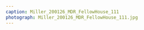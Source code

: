 ```yaml
---
caption: Miller_200126_MDR_FellowHouse_111
photograph: Miller_200126_MDR_FellowHouse_111.jpg
---
```

